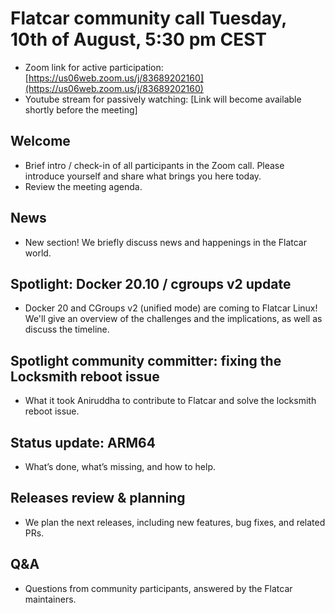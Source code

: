 # Flatcar community call Tuesday, 10th of August, 5:30 pm CEST

- Zoom link for active participation: [https://us06web.zoom.us/j/83689202160](https://us06web.zoom.us/j/83689202160)
- Youtube stream for passively watching: [Link will become available shortly before the meeting]

## Welcome
- Brief intro / check-in of all participants in the Zoom call. Please introduce yourself and share what brings you here today.
- Review the meeting agenda.

## News
- New section! We briefly discuss news and happenings in the Flatcar world.

## Spotlight: Docker 20.10 / cgroups v2 update
- Docker 20 and CGroups v2 (unified mode) are coming to Flatcar Linux! We'll give an overview of the challenges and the implications, as well as discuss the timeline.

## Spotlight community committer: fixing the Locksmith reboot issue
- What it took Aniruddha to contribute to Flatcar and solve the locksmith reboot issue.

## Status update: ARM64
- What’s done, what’s missing, and how to help.

## Releases review & planning
- We plan the next releases, including new features, bug fixes, and related PRs.

## Q&A
- Questions from community participants, answered by the Flatcar maintainers.

